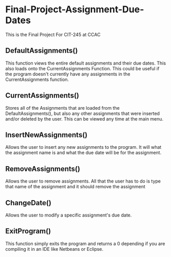 # Final-Project-Assignment-Due-Dates
This is the Final Project For CIT-245 at CCAC

## DefaultAssignments()
This function views the entire default assignments and their due dates. This also loads onto the CurrentAssignments Function. This could be useful if
the program doesn't currently have any assignments in the CurrentAssignments function.

## CurrentAssignments()
Stores all of the Assignments that are loaded from the DefaultAssignments(), but also any other assignments that were inserted and/or deleted by the
user. This can be viewed any time at the main menu. 

## InsertNewAssignments()
Allows the user to insert any new assignments to the program. It will what the assignment name is and what the due date will be for the assignment. 


## RemoveAssignments()
Allows the user to remove assignments. All that the user has to do is type that name of the assignment and it should remove the assignment

## ChangeDate()
Allows the user to modify a specific assignment's due date. 

## ExitProgram()
This function simply exits the program and returns a 0 depending if you are
compiling it in an IDE like Netbeans or Eclipse.
